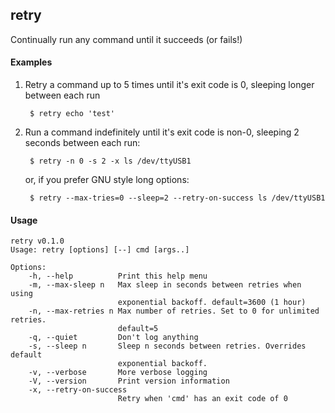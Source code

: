 retry
---

Continually run any command until it succeeds (or fails!)


#### Examples

1. Retry a command up to 5 times until it's exit code is 0, sleeping longer between each run

        $ retry echo 'test'

1. Run a command indefinitely until it's exit code is non-0, sleeping 2 seconds between each
      run:

        $ retry -n 0 -s 2 -x ls /dev/ttyUSB1

   or, if you prefer GNU style long options:

        $ retry --max-tries=0 --sleep=2 --retry-on-success ls /dev/ttyUSB1

#### Usage

[//]: # (begin-usage)

    retry v0.1.0
    Usage: retry [options] [--] cmd [args..]

    Options:
        -h, --help          Print this help menu
        -m, --max-sleep n   Max sleep in seconds between retries when using
                            exponential backoff. default=3600 (1 hour)
        -n, --max-retries n Max number of retries. Set to 0 for unlimited retries.
                            default=5
        -q, --quiet         Don't log anything
        -s, --sleep n       Sleep n seconds between retries. Overrides default
                            exponential backoff.
        -v, --verbose       More verbose logging
        -V, --version       Print version information
        -x, --retry-on-success
                            Retry when 'cmd' has an exit code of 0

[//]: # (end-usage)

